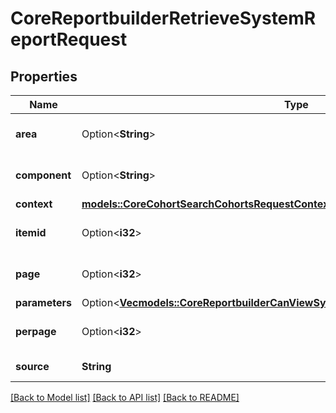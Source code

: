 # CoreReportbuilderRetrieveSystemReportRequest

## Properties

Name | Type | Description | Notes
------------ | ------------- | ------------- | -------------
**area** | Option<**String**> | Report area | [optional][default to ]
**component** | Option<**String**> | Report component | [optional][default to ]
**context** | [**models::CoreCohortSearchCohortsRequestContext**](core_cohort_search_cohorts_request_context.md) |  | 
**itemid** | Option<**i32**> | Report item ID | [optional][default to 0]
**page** | Option<**i32**> | Page number | [optional][default to 0]
**parameters** | Option<[**Vec<models::CoreReportbuilderCanViewSystemReportRequestParametersInner>**](core_reportbuilder_can_view_system_report_request_parameters_inner.md)> |  | [optional]
**perpage** | Option<**i32**> | Reports per page | [optional][default to 10]
**source** | **String** | Report class path | 

[[Back to Model list]](../README.md#documentation-for-models) [[Back to API list]](../README.md#documentation-for-api-endpoints) [[Back to README]](../README.md)


